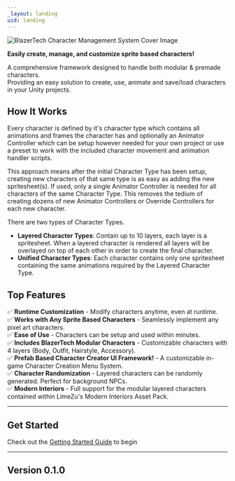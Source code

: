 ```yaml
---
_layout: landing
uid: landing
---
```


![BlazerTech Character Management System Cover Image](~/images/logos/blazertech-character-management-system-logo.png)

**Easily create, manage, and customize sprite based characters!**

A comprehensive framework designed to handle both modular & premade characters.  
Providing an easy solution to create, use, animate and save/load characters in your Unity projects.

## How It Works

Every character is defined by it's character type which contains all animations and frames the character has and optionally an Animator Controller which can be setup however needed for your own project or use a preset to work with the included character movement and animation handler scripts.

This approach means after the initial Character Type has been setup, creating new characters of that same type is as easy as adding the new spritesheet(s). If used, only a single Animator Controller is needed for all characters of the same Character Type. This removes the tedium of creating dozens of new Animator Controllers or Override Controllers for each new character.

There are two types of Character Types.
- **Layered Character Types**: Contain up to 10 layers, each layer is a spritesheet. When a layered character is rendered all layers will be overlayed on top of each other in order to create the final character.
- **Unified Character Types**: Each character contains only one spritesheet containing the same animations required by the Layered Character Type.

## Top Features
✅ **Runtime Customization** - Modify characters anytime, even at runtime.  
✅ **Works with Any Sprite Based Characters** - Seamlessly implement any pixel art characters.  
✅ **Ease of Use** - Characters can be setup and used within minutes.  
✅ **Includes BlazerTech Modular Characters** - Customizable characters with 4 layers (Body, Outfit, Hairstyle, Accessory).  
✅ **Prefab Based Character Creator UI Framework!** - A customizable in-game Character Creation Menu System.  
✅ **Character Randomization** - Layered characters can be randomly generated. Perfect for background NPCs.  
✅ **Modern Interiors** - Full support for the modular layered characters contained within LimeZu's Modern Interiors Asset Pack.  

---

## Get Started
Check out the [Getting Started Guide](<xref:basic-concepts>) to begin

---

## Version 0.1.0